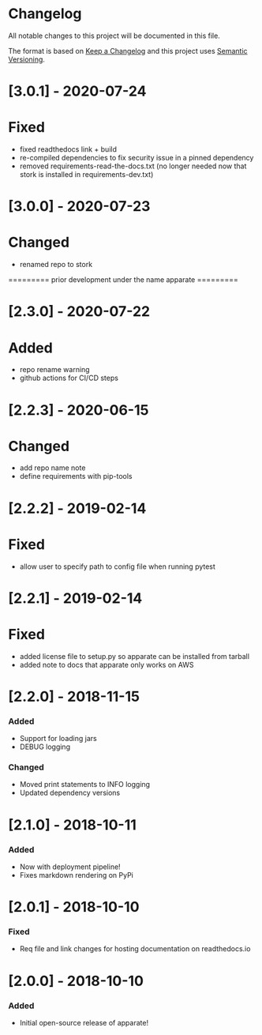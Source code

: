 # Changelog
All notable changes to this project will be documented in this file.

The format is based on [Keep a Changelog](http://keepachangelog.com/en/1.0.0/) and this project uses [Semantic Versioning](http://semver.org/).


# [3.0.1] - 2020-07-24
# Fixed
 - fixed readthedocs link + build
 - re-compiled dependencies to fix security issue in a pinned dependency
 - removed requirements-read-the-docs.txt (no longer needed now that stork is installed in requirements-dev.txt)

# [3.0.0] - 2020-07-23
# Changed
 - renamed repo to stork

========= prior development under the name apparate =========

# [2.3.0] - 2020-07-22
# Added
 - repo rename warning
 - github actions for CI/CD steps

# [2.2.3] - 2020-06-15
# Changed
 - add repo name note
 - define requirements with pip-tools

# [2.2.2] - 2019-02-14
# Fixed
 - allow user to specify path to config file when running pytest

# [2.2.1] - 2019-02-14
# Fixed
 - added license file to setup.py so apparate can be installed from tarball
 - added note to docs that apparate only works on AWS

# [2.2.0] - 2018-11-15
### Added
 - Support for loading jars
 - DEBUG logging
### Changed
 - Moved print statements to INFO logging
 - Updated dependency versions

# [2.1.0] - 2018-10-11
### Added
 - Now with deployment pipeline!
 - Fixes markdown rendering on PyPi

# [2.0.1] - 2018-10-10
### Fixed
 - Req file and link changes for hosting documentation on readthedocs.io

# [2.0.0] - 2018-10-10
### Added
 - Initial open-source release of apparate!
